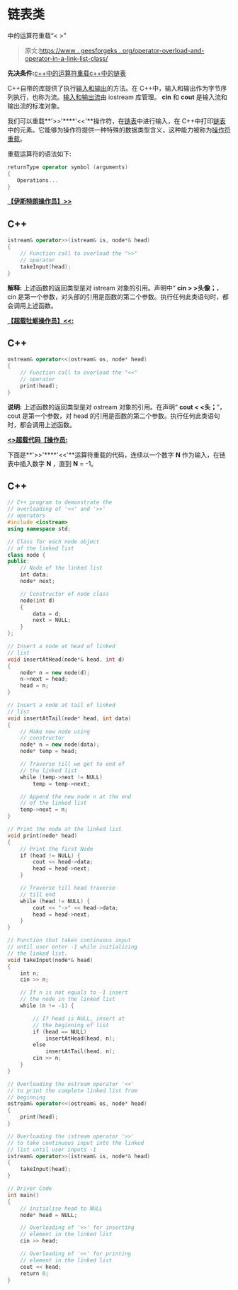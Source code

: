 # 链表类

中的运算符重载“< >”

> 原文:[https://www . geesforgeks . org/operator-overload-and-operator-in-a-link-list-class/](https://www.geeksforgeeks.org/operator-overloading-and-operator-in-a-linked-list-class/)

**先决条件:**[c++中的运算符重载](https://www.geeksforgeeks.org/operator-overloading-c/)[c++中的链表](https://www.geeksforgeeks.org/linked-list-set-1-introduction/)

C++自带的库提供了执行[输入和输出](https://www.geeksforgeeks.org/basic-input-output-c/)的方法。在 C++中，输入和输出作为字节序列执行，也称为流。[输入和输出流](https://www.geeksforgeeks.org/basic-input-output-c/)由 iostream 库管理。 **cin** 和 **cout** 是输入流和输出流的标准对象。

我们可以重载**'>>'****'<<'**操作符，在[链表](https://www.geeksforgeeks.org/data-structures/linked-list/)中进行输入，在 C++中打印[链表](https://www.geeksforgeeks.org/data-structures/linked-list/)中的元素。它能够为操作符提供一种特殊的数据类型含义，这种能力被称为[操作符重载](https://www.geeksforgeeks.org/operator-overloading-c/)。

重载运算符的语法如下:

```cpp
returnType operator symbol (arguments)
{
   Operations...
} 
```

**<u>【伊斯特朗操作员】>></u>**

## C++

```cpp
istream& operator>>(istream& is, node*& head)
{
    // Function call to overload the ">>"
    // operator
    takeInput(head);
}
```

**解释:**
上述函数的返回类型是对 istream 对象的引用。声明中“ **cin > >头像；**，cin 是第一个参数，对头部的引用是函数的第二个参数。执行任何此类语句时，都会调用上述函数。

**<u>【超载牡蛎操作员】<<:</u>**

## C++

```cpp
ostream& operator<<(ostream& os, node* head)
{
    // Function call to overload the "<<"
    // operator
    print(head);
}
```

**说明:**
上述函数的返回类型是对 ostream 对象的引用。在声明“ **cout < <头；**”，cout 是第一个参数，对 head 的引用是函数的第二个参数。执行任何此类语句时，都会调用上述函数。

**<u><>超载代码【操作员:</u>**

下面是**'>>'****'<<'**运算符重载的代码，连续以一个数字 **N** 作为输入，在链表中插入数字 **N** ，直到 **N** = -1。

## C++

```cpp
// C++ program to demonstrate the
// overloading of '<<' and '>>'
// operators
#include <iostream>
using namespace std;

// Class for each node object
// of the linked list
class node {
public:
    // Node of the linked list
    int data;
    node* next;

    // Constructor of node class
    node(int d)
    {
        data = d;
        next = NULL;
    }
};

// Insert a node at head of linked
// list
void insertAtHead(node*& head, int d)
{
    node* n = new node(d);
    n->next = head;
    head = n;
}

// Insert a node at tail of linked
// list
void insertAtTail(node* head, int data)
{
    // Make new node using
    // constructor
    node* n = new node(data);
    node* temp = head;

    // Traverse till we get to end of
    // the linked list
    while (temp->next != NULL)
        temp = temp->next;

    // Append the new node n at the end
    // of the linked list
    temp->next = n;
}

// Print the node at the linked list
void print(node* head)
{
    // Print the first Node
    if (head != NULL) {
        cout << head->data;
        head = head->next;
    }

    // Traverse till head traverse
    // till end
    while (head != NULL) {
        cout << "->" << head->data;
        head = head->next;
    }
}

// Function that takes continuous input
// until user enter -1 while initializing
// the linked list.
void takeInput(node*& head)
{
    int n;
    cin >> n;

    // If n is not equals to -1 insert
    // the node in the linked list
    while (n != -1) {

        // If head is NULL, insert at
        // the beginning of list
        if (head == NULL)
            insertAtHead(head, n);
        else
            insertAtTail(head, n);
        cin >> n;
    }
}

// Overloading the ostream operator '<<'
// to print the complete linked list from
// beginning
ostream& operator<<(ostream& os, node* head)
{
    print(head);
}

// Overloading the istream operator '>>'
// to take continuous input into the linked
// list until user inputs -1
istream& operator>>(istream& is, node*& head)
{
    takeInput(head);
}

// Driver Code
int main()
{
    // initialise head to NULL
    node* head = NULL;

    // Overloading of '>>' for inserting
    // element in the linked list
    cin >> head;

    // Overloading of '<<' for printing
    // element in the linked list
    cout << head;
    return 0;
}
```